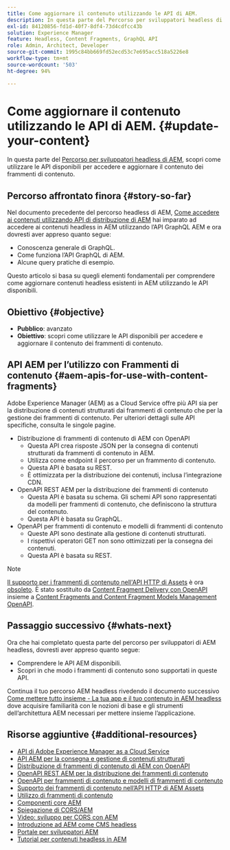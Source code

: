 ```yaml
---
title: Come aggiornare il contenuto utilizzando le API di AEM.
description: In questa parte del Percorso per sviluppatori headless di AEM, scopri come utilizzare le API disponibili per accedere e aggiornare il contenuto dei frammenti di contenuto.
exl-id: 84120856-fd1d-40f7-8df4-73d4cdfcc43b
solution: Experience Manager
feature: Headless, Content Fragments, GraphQL API
role: Admin, Architect, Developer
source-git-commit: 1995c84bb669fd52ecd53c7e695acc518a5226e8
workflow-type: tm+mt
source-wordcount: '503'
ht-degree: 94%

---
```


# Come aggiornare il contenuto utilizzando le API di AEM. {#update-your-content}

In questa parte del [Percorso per sviluppatori headless di AEM](overview.md), scopri come utilizzare le API disponibili per accedere e aggiornare il contenuto dei frammenti di contenuto.

## Percorso affrontato finora {#story-so-far}

Nel documento precedente del percorso headless di AEM, [Come accedere ai contenuti utilizzando API di distribuzione di AEM](access-your-content.md) hai imparato ad accedere ai contenuti headless in AEM utilizzando l’API GraphQL AEM e ora dovresti aver appreso quanto segue:

* Conoscenza generale di GraphQL.
* Come funziona l’API GraphQL di AEM.
* Alcune query pratiche di esempio.

Questo articolo si basa su quegli elementi fondamentali per comprendere come aggiornare contenuti headless esistenti in AEM utilizzando le API disponibili.

## Obiettivo {#objective}

* **Pubblico**: avanzato
* **Obiettivo**: scopri come utilizzare le API disponibili per accedere e aggiornare il contenuto dei frammenti di contenuto.

## API AEM per l’utilizzo con Frammenti di contenuto {#aem-apis-for-use-with-content-fragments}

Adobe Experience Manager (AEM) as a Cloud Service offre più API sia per la distribuzione di contenuti strutturati dai frammenti di contenuto che per la gestione dei frammenti di contenuto. Per ulteriori dettagli sulle API specifiche, consulta le singole pagine.

* Distribuzione di frammenti di contenuto di AEM con OpenAPI
   * Questa API crea risposte JSON per la consegna di contenuti strutturati da frammenti di contenuto in AEM.
   * Utilizza come endpoint il percorso per un frammento di contenuto.
   * Questa API è basata su REST.
   * È ottimizzata per la distribuzione dei contenuti, inclusa l’integrazione CDN.
* OpenAPI REST AEM per la distribuzione dei frammenti di contenuto
   * Questa API è basata su schema. Gli schemi API sono rappresentati da modelli per frammenti di contenuto, che definiscono la struttura del contenuto.
   * Questa API è basata su GraphQL.
* OpenAPI per frammenti di contenuto e modelli di frammenti di contenuto
   * Queste API sono destinate alla gestione di contenuti strutturati.
   * I rispettivi operatori GET non sono ottimizzati per la consegna dei contenuti.
   * Questa API è basata su REST.

>[!NOTE]
>
>[Il supporto per i frammenti di contenuto nell&#39;API HTTP di Assets](/help/assets/content-fragments/assets-api-content-fragments.md) è ora [obsoleto](/help/release-notes/deprecated-removed-features.md). È stato sostituito da [Content Fragment Delivery con OpenAPI](/help/headless/aem-content-fragment-delivery-with-openapi.md) insieme a [Content Fragments and Content Fragment Models Management OpenAPI](/help/headless/content-fragment-openapis.md).

## Passaggio successivo {#whats-next}

Ora che hai completato questa parte del percorso per sviluppatori di AEM headless, dovresti aver appreso quanto segue:

* Comprendere le API AEM disponibili.
* Scopri in che modo i frammenti di contenuto sono supportati in queste API.

Continua il tuo percorso AEM headless rivedendo il documento successivo [Come mettere tutto insieme - La tua app e il tuo contenuto in AEM headless](put-it-all-together.md) dove acquisire familiarità con le nozioni di base e gli strumenti dell’architettura AEM necessari per mettere insieme l’applicazione.

## Risorse aggiuntive {#additional-resources}

* [API di Adobe Experience Manager as a Cloud Service](https://developer.adobe.com/experience-cloud/experience-manager-apis/)
* [API AEM per la consegna e gestione di contenuti strutturati](/help/headless/apis-headless-and-content-fragments.md)
* [Distribuzione di frammenti di contenuto di AEM con OpenAPI](/help/headless/aem-content-fragment-delivery-with-openapi.md)
* [OpenAPI REST AEM per la distribuzione dei frammenti di contenuto](/help/headless/graphql-api/content-fragments.md)
* [OpenAPI per frammenti di contenuto e modelli di frammenti di contenuto](/help/headless/content-fragment-openapis.md)
* [Supporto dei frammenti di contenuto nell’API HTTP di AEM Assets](/help/assets/content-fragments/assets-api-content-fragments.md)
* [Utilizzo di frammenti di contenuto](/help/sites-cloud/administering/content-fragments/overview.md)
* [Componenti core AEM](https://experienceleague.adobe.com/docs/experience-manager-core-components/using/introduction.html?lang=it)
* [Spiegazione di CORS/AEM](https://helpx.adobe.com/experience-manager/kt/platform-repository/using/cors-security-article-understand.html?lang=it)
* [Video: sviluppo per CORS con AEM](https://helpx.adobe.com/experience-manager/kt/platform-repository/using/cors-security-technical-video-develop.html?lang=it)
* [Introduzione ad AEM come CMS headless](/help/headless/introduction.md)
* [Portale per sviluppatori AEM](https://experienceleague.adobe.com/landing/experience-manager/headless/developer.html?lang=it)
* [Tutorial per contenuti headless in AEM](https://experienceleague.adobe.com/docs/experience-manager-learn/getting-started-with-aem-headless/overview.html?lang=it)
